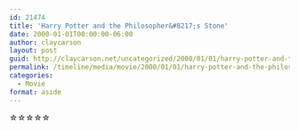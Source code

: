```yaml
---
id: 21474
title: 'Harry Potter and the Philosopher&#8217;s Stone'
date: 2000-01-01T00:00:00-06:00
author: claycarson
layout: post
guid: http://claycarson.net/uncategorized/2000/01/01/harry-potter-and-the-philosophers-stone/
permalink: /timeline/media/movie/2000/01/01/harry-potter-and-the-philosophers-stone/
categories:
  - Movie
format: aside
---
```

<div class="media-details"></div>

<div class="media-creator"></div>

<div class="media-rating">☆☆☆☆☆</div>